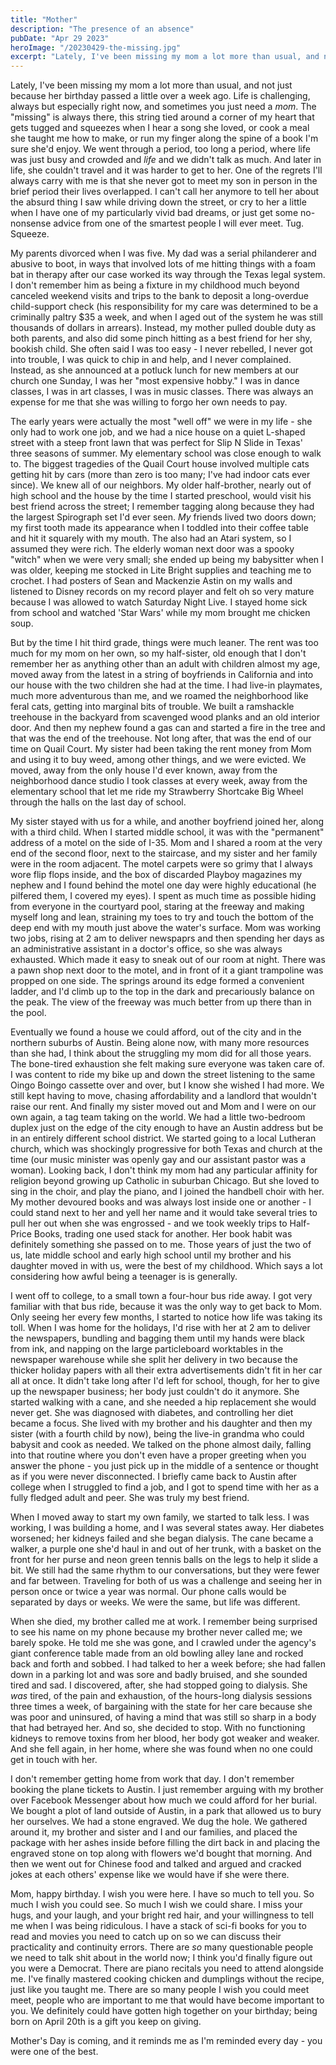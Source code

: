 ```yaml
---
title: "Mother"
description: "The presence of an absence"
pubDate: "Apr 29 2023"
heroImage: "/20230429-the-missing.jpg"
excerpt: "Lately, I've been missing my mom a lot more than usual, and not just because her birthday passed a little over a week ago. Life is challenging, always but especially right now, and sometimes you just need a *mom*."
---
```


Lately, I've been missing my mom a lot more than usual, and not just because her birthday passed a little over a week ago. Life is challenging, always but especially right now, and sometimes you just need a *mom*. The "missing" is always there, this string tied around a corner of my heart that gets tugged and squeezes when I hear a song she loved, or cook a meal she taught me how to make, or run my finger along the spine of a book I'm sure she'd enjoy. We went through a period, too long a period, where life was just busy and crowded and *life* and we didn't talk as much. And later in life, she couldn't travel and it was harder to get to her. One of the regrets I'll always carry with me is that she never got to meet my son in person in the brief period their lives overlapped. I can't call her anymore to tell her about the absurd thing I saw while driving down the street, or cry to her a little when I have one of my particularly vivid bad dreams, or just get some no-nonsense advice from one of the smartest people I will ever meet. Tug. Squeeze.

My parents divorced when I was five. My dad was a serial philanderer and abusive to boot, in ways that involved lots of me hitting things with a foam bat in therapy after our case worked its way through the Texas legal system. I don't remember him as being a fixture in my childhood much beyond canceled weekend visits and trips to the bank to deposit a long-overdue child-support check (his responsibility for my care was determined to be a criminally paltry $35 a week, and when I aged out of the system he was still thousands of dollars in arrears). Instead, my mother pulled double duty as both parents, and also did some pinch hitting as a best friend for her shy, bookish child. She often said I was too easy - I never rebelled, I never got into trouble, I was quick to chip in and help, and I never complained. Instead, as she announced at a potluck lunch for new members at our church one Sunday, I was her "most expensive hobby." I was in dance classes, I was in art classes, I was in music classes. There was always an expense for me that she was willing to forgo her own needs to pay. 

The early years were actually the most "well off" we were in my life - she only had to work one job, and we had a nice house on a quiet L-shaped street with a steep front lawn that was perfect for Slip N Slide in Texas' three seasons of summer. My elementary school was close enough to walk to. The biggest tragedies of the Quail Court house involved multiple cats getting hit by cars (more than zero is too many; I've had indoor cats ever since). We knew all of our neighbors. My older half-brother, nearly out of high school and the house by the time I started preschool, would visit his best friend across the street; I remember tagging along because they had the largest Spirograph set I'd ever seen. *My* friends lived two doors down; my first tooth made its appearance when I toddled into their coffee table and hit it squarely with my mouth. The also had an Atari system, so I assumed they were rich. The elderly woman next door was a spooky "witch" when we were very small; she ended up being my babysitter when I was older, keeping me stocked in Lite Bright supplies and teaching me to crochet. I had posters of Sean and Mackenzie Astin on my walls and listened to Disney records on my record player and felt oh so very mature because I was allowed to watch Saturday Night Live. I stayed home sick from school and watched 'Star Wars' while my mom brought me chicken soup.

But by the time I hit third grade, things were much leaner. The rent was too much for my mom on her own, so my half-sister, old enough that I don't remember her as anything other than an adult with children almost my age, moved away from the latest in a string of boyfriends in California and into our house with the two children she had at the time. I had live-in playmates, much more adventurous than me, and we roamed the neighborhood like feral cats, getting into marginal bits of trouble. We built a ramshackle treehouse in the backyard from scavenged wood planks and an old interior door. And then my nephew found a gas can and started a fire in the tree and that was the end of the treehouse. Not long after, that was the end of our time on Quail Court. My sister had been taking the rent money from Mom and using it to buy weed, among other things, and we were evicted. We moved, away from the only house I'd ever known, away from the neighborhood dance studio I took classes at every week, away from the elementary school that let me ride my Strawberry Shortcake Big Wheel through the halls on the last day of school.

My sister stayed with us for a while, and another boyfriend joined her, along with a third child. When I started middle school, it was with the "permanent" address of a motel on the side of I-35. Mom and I shared a room at the very end of the second floor, next to the staircase, and my sister and her family were in the room adjacent. The motel carpets were so grimy that I always wore flip flops inside, and the box of discarded Playboy magazines my nephew and I found behind the motel one day were highly educational (he pilfered them, I covered my eyes). I spent as much time as possible hiding from everyone in the courtyard pool, staring at the freeway and making myself long and lean, straining my toes to try and touch the bottom of the deep end with my mouth just above the water's surface. Mom was working two jobs, rising at 2 am to deliver newspaprs and then spending her days as an administrative assistant in a doctor's office, so she was always exhausted. Which made it easy to sneak out of our room at night. There was a pawn shop next door to the motel, and in front of it a giant trampoline was propped on one side. The springs around its edge formed a convenient ladder, and I'd climb up to the top in the dark and precariously balance on the peak. The view of the freeway was much better from up there than in the pool. 

Eventually we found a house we could afford, out of the city and in the northern suburbs of Austin. Being alone now, with many more resources than she had, I think about the struggling my mom did for all those years. The bone-tired exhaustion she felt making sure everyone was taken care of. I was content to ride my bike up and down the street listening to the same Oingo Boingo cassette over and over, but I know she wished I had more. We still kept having to move, chasing affordability and a landlord that wouldn't raise our rent. And finally my sister moved out and Mom and I were on our own again, a tag team taking on the world. We had a little two-bedroom duplex just on the edge of the city enough to have an Austin address but be in an entirely different school district. We started going to a local Lutheran church, which was shockingly progressive for both Texas and church at the time (our music minister was openly gay and our assistant pastor was a woman). Looking back, I don't think my mom had any particular affinity for religion beyond growing up Catholic in suburban Chicago. But she loved to sing in the choir, and play the piano, and I joined the handbell choir with her. My mother devoured books and was always lost inside one or another - I could stand next to her and yell her name and it would take several tries to pull her out when she was engrossed - and we took weekly trips to Half-Price Books, trading one used stack for another. Her book habit was definitely something she passed on to me. Those years of just the two of us, late middle school and early high school until my brother and his daughter moved in with us, were the best of my childhood. Which says a lot considering how awful being a teenager is is generally. 

I went off to college, to a small town a four-hour bus ride away. I got very familiar with that bus ride, because it was the only way to get back to Mom. Only seeing her every few months, I started to notice how life was taking its toll. When I was home for the holidays, I'd rise with her at 2 am to deliver the newspapers, bundling and bagging them until my hands were black from ink, and napping on the large particleboard worktables in the newspaper warehouse while she split her delivery in two because the thicker holiday papers with all their extra advertisements didn't fit in her car all at once. It didn't take long after I'd left for school, though, for her to give up the newspaper business; her body just couldn't do it anymore. She started walking with a cane, and she needed a hip replacement she would never get. She was diagnosed with diabetes, and controlling her diet became a focus. She lived with my brother and his daughter and then my sister (with a fourth child by now), being the live-in grandma who could babysit and cook as needed. We talked on the phone almost daily, falling into that routine where you don't even have a proper greeting when you answer the phone - you just pick up in the middle of a sentence or thought as if you were never disconnected. I briefly came back to Austin after college when I struggled to find a job, and I got to spend time with her as a fully fledged adult and peer. She was truly my best friend. 

When I moved away to start my own family, we started to talk less. I was working, I was building a home, and I was several states away. Her diabetes worsened; her kidneys failed and she began dialysis. The cane became a walker, a purple one she'd haul in and out of her trunk, with a basket on the front for her purse and neon green tennis balls on the legs to help it slide a bit. We still had the same rhythm to our conversations, but they were fewer and far between. Traveling for both of us was a challenge and seeing her in person once or twice a year was normal. Our phone calls would be separated by days or weeks. We were the same, but life was different.

When she died, my brother called me at work. I remember being surprised to see his name on my phone because my brother never called me; we barely spoke. He told me she was gone, and I crawled under the agency's giant conference table made from an old bowling alley lane and rocked back and forth and sobbed. I had talked to her a week before; she had fallen down in a parking lot and was sore and badly bruised, and she sounded tired and sad. I discovered, after, she had stopped going to dialysis. She *was* tired, of the pain and exhaustion, of the hours-long dialysis sessions three times a week, of bargaining with the state for her care because she was poor and uninsured, of having a mind that was still so sharp in a body that had betrayed her. And so, she decided to stop. With no functioning kidneys to remove toxins from her blood, her body got weaker and weaker. And she fell again, in her home, where she was found when no one could get in touch with her.

I don't remember getting home from work that day. I don't remember booking the plane tickets to Austin. I just remember arguing with my brother over Facebook Messenger about how much we could afford for her burial. We bought a plot of land outside of Austin, in a park that allowed us to bury her ourselves. We had a stone engraved. We dug the hole. We gathered around it, my brother and sister and I and our families, and placed the package with her ashes inside before filling the dirt back in and placing the engraved stone on top along with flowers we'd bought that morning. And then we went out for Chinese food and talked and argued and cracked jokes at each others' expense like we would have if she were there. 

Mom, happy birthday. I wish you were here. I have so much to tell you. So much I wish you could see. So much I wish we could share. I miss your hugs, and your laugh, and your bright red hair, and your willingness to tell me when I was being ridiculous. I have a stack of sci-fi books for you to read and movies you need to catch up on so we can discuss their practicality and continuity errors. There are *so* many questionable people we need to talk shit about in the world now; I think you'd finally figure out you were a Democrat. There are piano recitals you need to attend alongside me. I've finally mastered cooking chicken and dumplings without the recipe, just like you taught me. There are so many people I wish you could meet meet, people who are important to me that would have become important to you. We definitely could have gotten high together on your birthday; being born on April 20th is a gift you keep on giving. 

Mother's Day is coming, and it reminds me as I'm reminded every day - you were one of the best. 